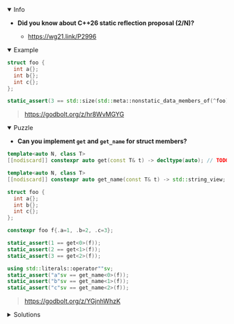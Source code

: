 <details open><summary>Info</summary><p>

* **Did you know about C++26 static reflection proposal (2/N)?**

  * https://wg21.link/P2996

</p></details><details open><summary>Example</summary><p>

```cpp
struct foo {
  int a{};
  int b{};
  int c{};
};

static_assert(3 == std::size(std::meta::nonstatic_data_members_of(^foo)));
```

> https://godbolt.org/z/hr8WvMGYG

</p></details><details open><summary>Puzzle</summary><p>

* **Can you implement `get` and `get_name` for struct members?**

```cpp
template<auto N, class T>
[[nodiscard]] constexpr auto get(const T& t) -> decltype(auto); // TODO

template<auto N, class T>
[[nodiscard]] constexpr auto get_name(const T& t) -> std::string_view; // TODO

struct foo {
  int a{};
  int b{};
  int c{};
};

constexpr foo f{.a=1, .b=2, .c=3};

static_assert(1 == get<0>(f));
static_assert(2 == get<1>(f));
static_assert(3 == get<2>(f));

using std::literals::operator""sv;
static_assert("a"sv == get_name<0>(f));
static_assert("b"sv == get_name<1>(f));
static_assert("c"sv == get_name<2>(f));
```

> https://godbolt.org/z/YGjnhWhzK

</p></details>

</p></details><details><summary>Solutions</summary><p>

```cpp
template<auto N, class T>
[[nodiscard]] constexpr auto get(const T& t) -> decltype(auto) {
  return t.[:std::meta::nonstatic_data_members_of(^T)[N]:];
}

template<auto N, class T>
[[nodiscard]] constexpr auto get_name(const T& t) -> std::string_view {
  return std::meta::name_of(std::meta::nonstatic_data_members_of(^T)[N]);
}
```

> https://godbolt.org/z/qK7K948jn

</p></details>
